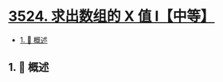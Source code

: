 # [3524. 求出数组的 X 值 I【中等】](https://github.com/tnotesjs/TNotes.leetcode/tree/main/notes/3524.%20%E6%B1%82%E5%87%BA%E6%95%B0%E7%BB%84%E7%9A%84%20X%20%E5%80%BC%20I%E3%80%90%E4%B8%AD%E7%AD%89%E3%80%91)

<!-- region:toc -->

- [1. 📝 概述](#1--概述)

<!-- endregion:toc -->

## 1. 📝 概述
